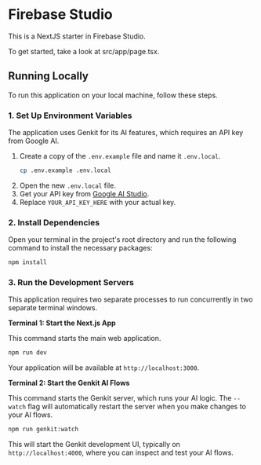 # Firebase Studio

This is a NextJS starter in Firebase Studio.

To get started, take a look at src/app/page.tsx.

## Running Locally

To run this application on your local machine, follow these steps.

### 1. Set Up Environment Variables

The application uses Genkit for its AI features, which requires an API key from Google AI.

1.  Create a copy of the `.env.example` file and name it `.env.local`.
    ```bash
    cp .env.example .env.local
    ```
2.  Open the new `.env.local` file.
3.  Get your API key from [Google AI Studio](https://aistudio.google.com/app/apikey).
4.  Replace `YOUR_API_KEY_HERE` with your actual key.

### 2. Install Dependencies

Open your terminal in the project's root directory and run the following command to install the necessary packages:

```bash
npm install
```

### 3. Run the Development Servers

This application requires two separate processes to run concurrently in two separate terminal windows.

**Terminal 1: Start the Next.js App**

This command starts the main web application.

```bash
npm run dev
```

Your application will be available at `http://localhost:3000`.

**Terminal 2: Start the Genkit AI Flows**

This command starts the Genkit server, which runs your AI logic. The `--watch` flag will automatically restart the server when you make changes to your AI flows.

```bash
npm run genkit:watch
```

This will start the Genkit development UI, typically on `http://localhost:4000`, where you can inspect and test your AI flows.
